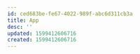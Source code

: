 ```yaml
---
id: ced683be-fe67-4022-989f-abc6d311cb3a
title: App
desc: ''
updated: 1599412606716
created: 1599412606716
---
```


